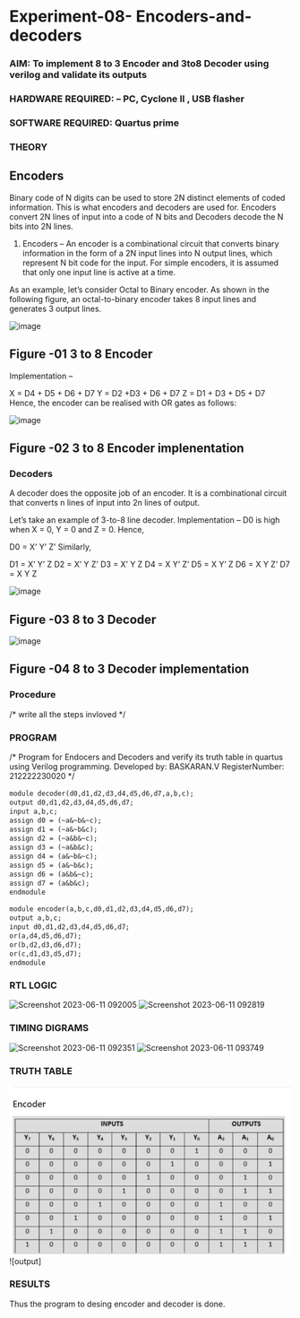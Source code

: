 # Experiment-08- Encoders-and-decoders 
### AIM: To implement 8 to 3 Encoder and  3to8 Decoder using verilog and validate its outputs
### HARDWARE REQUIRED:  – PC, Cyclone II , USB flasher
### SOFTWARE REQUIRED:   Quartus prime
### THEORY 

## Encoders
Binary code of N digits can be used to store 2N distinct elements of coded information. This is what encoders and decoders are used for. Encoders convert 2N lines of input into a code of N bits and Decoders decode the N bits into 2N lines.

1. Encoders –
An encoder is a combinational circuit that converts binary information in the form of a 2N input lines into N output lines, which represent N bit code for the input. For simple encoders, it is assumed that only one input line is active at a time.

As an example, let’s consider Octal to Binary encoder. As shown in the following figure, an octal-to-binary encoder takes 8 input lines and generates 3 output lines.

![image](https://user-images.githubusercontent.com/36288975/171543588-bc0746df-a173-4b35-989e-5fb7d385fe8a.png)
## Figure -01 3 to 8 Encoder 


Implementation –

X = D4 + D5 + D6 + D7
Y = D2 +D3 + D6 + D7
Z = D1 + D3 + D5 + D7 
Hence, the encoder can be realised with OR gates as follows:


![image](https://user-images.githubusercontent.com/36288975/171543740-68403b82-aa93-4c98-9343-f32b14885a2e.png)
## Figure -02 3 to 8 Encoder implenentation 

 ### Decoders 
A decoder does the opposite job of an encoder. It is a combinational circuit that converts n lines of input into 2n lines of output.

Let’s take an example of 3-to-8 line decoder.
Implementation –
D0 is high when X = 0, Y = 0 and Z = 0. Hence,

D0 = X’ Y’ Z’ 
Similarly,

D1 = X’ Y’ Z
D2 = X’ Y Z’
D3 = X’ Y Z
D4 = X Y’ Z’
D5 = X Y’ Z
D6 = X Y Z’
D7 = X Y Z 


![image](https://user-images.githubusercontent.com/36288975/171543978-ee2d0671-2846-40a1-8705-507fd6287a49.png)
## Figure -03 8 to 3 Decoder 



![image](https://user-images.githubusercontent.com/36288975/171543866-5a6eace6-8683-49d7-9c4f-a7cb30ec3035.png)
## Figure -04 8 to 3 Decoder implementation 

### Procedure
/* write all the steps invloved */



### PROGRAM 
/*
Program for Endocers and Decoders  and verify its truth table in quartus using Verilog programming.
Developed by: BASKARAN.V
RegisterNumber:  212222230020
*/
```
module decoder(d0,d1,d2,d3,d4,d5,d6,d7,a,b,c); 
output d0,d1,d2,d3,d4,d5,d6,d7;
input a,b,c; 
assign d0 = (~a&~b&~c);
assign d1 = (~a&~b&c); 
assign d2 = (~a&b&~c);
assign d3 = (~a&b&c); 
assign d4 = (a&~b&~c); 
assign d5 = (a&~b&c); 
assign d6 = (a&b&~c); 
assign d7 = (a&b&c);
endmodule
```
```
module encoder(a,b,c,d0,d1,d2,d3,d4,d5,d6,d7); 
output a,b,c; 
input d0,d1,d2,d3,d4,d5,d6,d7; 
or(a,d4,d5,d6,d7); 
or(b,d2,d3,d6,d7); 
or(c,d1,d3,d5,d7); 
endmodule
```
### RTL LOGIC  
![Screenshot 2023-06-11 092005](https://github.com/BaskaranV15/Experiment-08-Encoders-and-decoders-/assets/118703522/3bfa5d68-9c5b-49d4-8e16-ddd7866eec75)
![Screenshot 2023-06-11 092819](https://github.com/BaskaranV15/Experiment-08-Encoders-and-decoders-/assets/118703522/f5ba7c32-d05c-4916-bd3d-c0813a26c55c)
### TIMING DIGRAMS  
![Screenshot 2023-06-11 092351](https://github.com/BaskaranV15/Experiment-08-Encoders-and-decoders-/assets/118703522/eb53602a-0459-447d-8f11-0e8ff4417b75)
![Screenshot 2023-06-11 093749](https://github.com/BaskaranV15/Experiment-08-Encoders-and-decoders-/assets/118703522/7ad56b2a-49f1-42b4-8bf7-a6d335c7b554)
### TRUTH TABLE 
![output](https://github.com/BaskaranV15/Experiment-08-Encoders-and-decoders-/blob/main/Screenshot%202023-06-11%20100333.png)
![output]

### RESULTS 
Thus the program to desing encoder and decoder is done.
